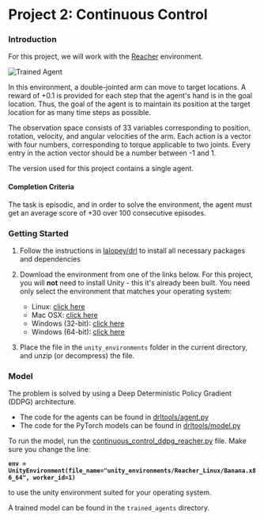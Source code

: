 [//]: # (Image References)

[image1]: https://user-images.githubusercontent.com/10624937/43851024-320ba930-9aff-11e8-8493-ee547c6af349.gif "Trained Agent"

# Project 2: Continuous Control

### Introduction

For this project, we will work with the [Reacher](https://github.com/Unity-Technologies/ml-agents/blob/master/docs/Learning-Environment-Examples.md#reacher) environment.

![Trained Agent][image1]

In this environment, a double-jointed arm can move to target locations. A reward of +0.1 is provided for each step that the agent's hand is in the goal location. Thus, the goal of the agent is to maintain its position at the target location for as many time steps as possible.

The observation space consists of 33 variables corresponding to position, rotation, velocity, and angular velocities of the arm. Each action is a vector with four numbers, corresponding to torque applicable to two joints. Every entry in the action vector should be a number between -1 and 1.

The version used for this project contains a single agent.

#### Completion Criteria

The task is episodic, and in order to solve the environment, the agent must get an average score of +30 over 100 consecutive episodes.

### Getting Started

1. Follow the instructions in [lalopey/drl](https://github.com/lalopey/drl) to 
install all necessary packages and dependencies

2. Download the environment from one of the links below. For this project, you will  **not**  need to install Unity - this it's already been built. You need only select the environment that matches your operating system:

    - Linux: [click here](https://s3-us-west-1.amazonaws.com/udacity-drlnd/P2/Reacher/one_agent/Reacher_Linux.zip)
    - Mac OSX: [click here](https://s3-us-west-1.amazonaws.com/udacity-drlnd/P2/Reacher/one_agent/Reacher.app.zip)
    - Windows (32-bit): [click here](https://s3-us-west-1.amazonaws.com/udacity-drlnd/P2/Reacher/one_agent/Reacher_Windows_x86.zip)
    - Windows (64-bit): [click here](https://s3-us-west-1.amazonaws.com/udacity-drlnd/P2/Reacher/one_agent/Reacher_Windows_x86_64.zip)

3. Place the file in the `unity_environments` folder in the current directory, and unzip (or decompress) the file. 

### Model

The problem is solved by using a Deep Deterministic Policy Gradient (DDPG) architecture. 

- The code for the agents can be found in [drltools/agent.py](https://github.com/lalopey/drl/blob/master/drltools/agent/agent.py)
- The code for the PyTorch models can be found in [drltools/model.py](https://github.com/lalopey/drl/blob/master/drltools/model/model.py)

To run the model, run the [continuous_control_ddpg_reacher.py](https://github.com/lalopey/drl/blob/master/2%20-%20Continuous%20Control%20-DDPG/continuous_control_ddpg_reacher.py)
file. Make sure you change the line:

**`env = UnityEnvironment(file_name="unity_environments/Reacher_Linux/Banana.x86_64", worker_id=1)`**

to use the unity environment suited for your operating system.

A trained model can be found in the `trained_agents` directory. 